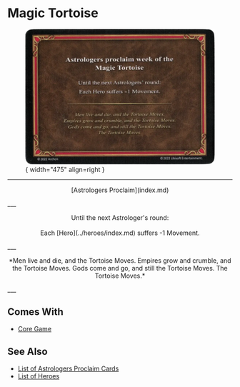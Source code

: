# Magic Tortoise

<figure markdown="span">

![Magic Tortoise](../assets/astrologers_proclaim-magic_tortoise.webp){ width="475" align=right }

</figure>

___
<p style="text-align: center;" markdown>[Astrologers Proclaim](index.md)</p>
___
<p style="text-align: center;" markdown>Until the next Astrologer's round:<br><br>Each [Hero](../heroes/index.md) suffers -1 Movement.</p>
___
<p style="text-align: center;" markdown>*Men live and die, and the Tortoise Moves. Empires grow and crumble, and the Tortoise Moves. Gods come and go, and still the Tortoise Moves. The Tortoise Moves.*</p>
___


## Comes With

- [Core Game](../content/core_game.md)


## See Also

- [List of Astrologers Proclaim Cards](index.md)
- [List of Heroes](../heroes/index.md)
